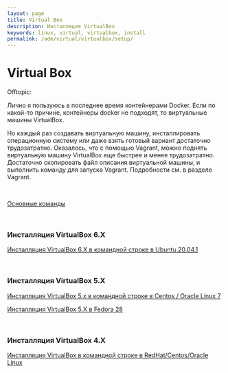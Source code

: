 ```yaml
---
layout: page
title: Virtual Box
description: Инсталляция VirtualBox
keywords: linux, virtual, virtualbox, install
permalink: /adm/virtual/virtualbox/setup/
---
```


# Virtual Box

Offtopic:

Лично я пользуюсь в последнее время контейнерами Docker. Если по какой-то причине, контейнеры docker не подходят, то виртуальные машины VirtualBox.

Но каждый раз создавать виртуальную машину, инсталлировать операционную систему или даже взять готовый вариант достаточно трудозатратно. Оказалось, что с помощью Vagrant, можно поднять виртуальную машину VirtualBox еще быстрее и менее трудозатратно. Достаточно скопировать файл описания виртуальной машины, и выполнить команду для запуска Vagrant. Подробности см. в разделе Vagrant.

<br/>

[Основные команды](/adm/virtual/virtualbox/commands/)

<br/>

### Инсталляция VirtualBox 6.X

[Инсталляция VirtualBox 6.X в командной строке в Ubuntu 20.04.1](/adm/virtual/virtualbox/setup/ubuntu/)

<br/>

### Инсталляция VirtualBox 5.X

[Инсталляция VirtualBox 5.x в командной строке в Centos / Oracle Linux 7](/adm/virtual/virtualbox/setup/centos/7/)

[Инсталляция VirtualBox 5.X в Fedora 28](/adm/virtual/virtualbox/setup/fedora/)

<br/>

### Инсталляция VirtualBox 4.X

[Инсталляция VirtualBox в командной строке в RedHat/Centos/Oracle Linux](/adm/virtual/virtualbox/setup/centos/6/)
